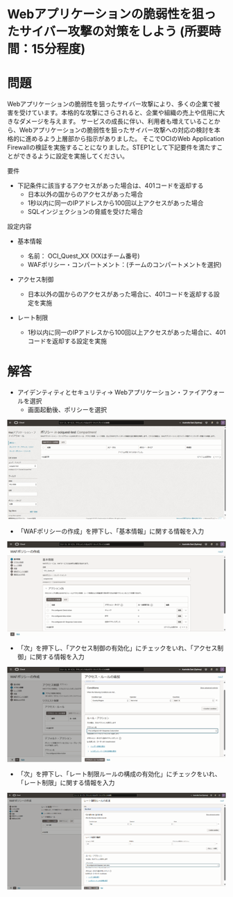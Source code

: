 # Webアプリケーションの脆弱性を狙ったサイバー攻撃の対策をしよう (所要時間：15分程度)
# 問題
Webアプリケーションの脆弱性を狙ったサイバー攻撃により、多くの企業で被害を受けています。本格的な攻撃にさらされると、企業や組織の売上や信用に大きなダメージを与えます。
サービスの成長に伴い、利用者も増えていることから、Webアプリケーションの脆弱性を狙ったサイバー攻撃への対応の検討を本格的に進めるよう上層部から指示がありました。
そこでOCIのWeb Application Firewallの検証を実施することになりました。STEP1として下記要件を満たすことができるように設定を実施してください。

要件
- 下記条件に該当するアクセスがあった場合は、401コードを返却する
   - 日本以外の国からのアクセスがあった場合
   - 1秒以内に同一のIPアドレスから100回以上アクセスがあった場合
   - SQLインジェクションの脅威を受けた場合

設定内容
- 基本情報
  - 名前： OCI_Quest_XX (XXはチーム番号)
  - WAFポリシー・コンパートメント：(チームのコンパートメントを選択)

- アクセス制御
  - 日本以外の国からのアクセスがあった場合に、401コードを返却する設定を実施

- レート制限
  - 1秒以内に同一のIPアドレスから100回以上アクセスがあった場合に、401コードを返却する設定を実施
 







# 解答
- アイデンティティとセキュリティ→ Webアプリケーション・ファイアウォールを選択
  - 画面起動後、ポリシーを選択
 
![Wafの設定](images/WAF/WAF01.png "Wafの設定") 

- 「WAFポリシーの作成」を押下し、「基本情報」に関する情報を入力

![Wafの設定](images/WAF/WAF02.png "Wafの設定") 

- 「次」を押下し、「アクセス制御の有効化」にチェックをいれ、「アクセス制御」に関する情報を入力

![Wafの設定](images/WAF/WAF03.png "Wafの設定") 

- 「次」を押下し、「レート制限ルールの構成の有効化」にチェックをいれ、「レート制限」に関する情報を入力

![Wafの設定](images/WAF/WAF04.png "Wafの設定")


  




